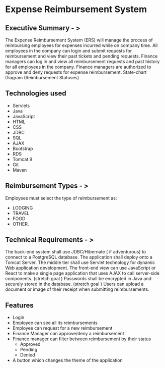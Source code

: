 # Expense Reimbursement System # 


## Executive Summary - >


The Expense Reimbursement System (ERS) will manage the process of reimbursing employees for expenses incurred while on company time. All employees in the company can login and submit requests for reimbursement and view their past tickets and pending requests. Finance managers can log in and view all reimbursement requests and past history for all employees in the company. Finance managers are authorized to approve and deny requests for expense reimbursement.
State-chart Diagram (Reimbursement Statuses)
        
## Technologies used
* Servlets 
* Java
* JavaScript 
* HTML 
* CSS
* JDBC 
* SQL 
* AJAX
* Bootstrap
* RDS
* Tomcat 9
* Git
* Maven  


## Reimbursement Types - > 

Employees must select the type of reimbursement as: 
* LODGING
* TRAVEL
* FOOD
* OTHER.



## Technical Requirements - >

The back-end system shall use JDBC/Hibernate ( if adventurous) to connect to a PostgreSQL database. The application shall deploy onto a Tomcat Server. The middle tier shall use Servlet technology for dynamic Web application development. The front-end view can use JavaScript or React to make a single page application that uses AJAX to call server-side components. (stretch goal ) Passwords shall be encrypted in Java and securely stored in the database. (stretch goal ) Users can upload a document or image of their receipt when submitting reimbursements.


## Features
* Login
* Employee can see all its reimbursements
* Employee can request for a new reimbursement
* Finance Manager can approve/deny a reimbursement
* Finance manager can filter between reimbursement by their status 
     * Approved
     * Pending
     * Denied
* A button which changes the theme of the application



